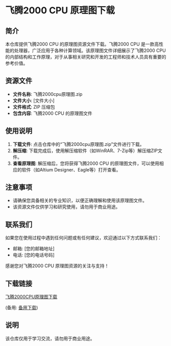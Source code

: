 # 飞腾2000 CPU 原理图下载

## 简介

本仓库提供飞腾2000 CPU 的原理图资源文件下载。飞腾2000 CPU 是一款高性能的处理器，广泛应用于各种计算领域。该原理图文件详细展示了飞腾2000 CPU 的内部结构和工作原理，对于从事相关研究和开发的工程师和技术人员具有重要的参考价值。

## 资源文件

- **文件名称**: 飞腾2000cpu原理图.zip
- **文件大小**: [文件大小]
- **文件格式**: ZIP 压缩包
- **包含内容**: 飞腾2000 CPU 的原理图文件

## 使用说明

1. **下载文件**: 点击仓库中的“飞腾2000cpu原理图.zip”文件进行下载。
2. **解压缩**: 下载完成后，使用解压缩软件（如WinRAR、7-Zip等）解压缩ZIP文件。
3. **查看原理图**: 解压缩后，您将获得飞腾2000 CPU 的原理图文件，可以使用相应的软件（如Altium Designer、Eagle等）打开查看。

## 注意事项

- 请确保您具备相关的专业知识，以便正确理解和使用该原理图文件。
- 该资源文件仅供学习和研究使用，请勿用于商业用途。

## 联系我们

如果您在使用过程中遇到任何问题或有任何建议，欢迎通过以下方式联系我们：

- 邮箱: [您的邮箱地址]
- 电话: [您的电话号码]

感谢您对飞腾2000 CPU 原理图资源的关注与支持！

## 下载链接
[飞腾2000CPU原理图下载](https://pan.quark.cn/s/aa198198d8e0) 

(备用: [备用下载](https://pan.baidu.com/s/11SfY33Fs7kTxor-helLbNQ?pwd=1234))

## 说明

该仓库仅用于学习交流，请勿用于商业用途。
